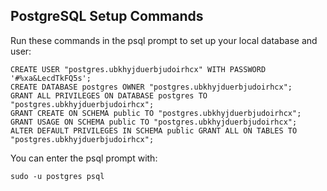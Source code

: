 
## PostgreSQL Setup Commands

Run these commands in the psql prompt to set up your local database and user:

```
CREATE USER "postgres.ubkhyjduerbjudoirhcx" WITH PASSWORD '#%xa&LecdTkFQ5s';
CREATE DATABASE postgres OWNER "postgres.ubkhyjduerbjudoirhcx";
GRANT ALL PRIVILEGES ON DATABASE postgres TO "postgres.ubkhyjduerbjudoirhcx";
GRANT CREATE ON SCHEMA public TO "postgres.ubkhyjduerbjudoirhcx";
GRANT USAGE ON SCHEMA public TO "postgres.ubkhyjduerbjudoirhcx";
ALTER DEFAULT PRIVILEGES IN SCHEMA public GRANT ALL ON TABLES TO "postgres.ubkhyjduerbjudoirhcx";
```

You can enter the psql prompt with:
```
sudo -u postgres psql
```
